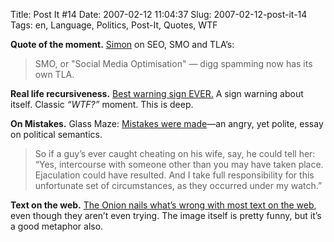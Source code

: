Title: Post It #14
Date: 2007-02-12 11:04:37
Slug: 2007-02-12-post-it-14
Tags: en, Language, Politics, Post-It, Quotes, WTF


**Quote of the moment.** [Simon][1] on SEO, SMO and TLA’s:

> SMO, or "Social Media Optimisation" — digg spamming now has its own TLA.

**Real life recursiveness.** [Best warning sign EVER.][2] A sign warning about itself. Classic _“WTF?”_ moment. This is deep.

**On Mistakes.** Glass Maze: [Mistakes were made][3]—an angry, yet polite, essay on political semantics.

> So if a guy’s ever caught cheating on his wife, say, he could tell her:
“Yes, intercourse with someone other than you may have taken place.
Ejaculation could have resulted. And I take full responsibility for this
unfortunate set of circumstances, as they occurred under my watch.”

**Text on the web.** [The Onion nails what’s wrong with most text on the web][4], even though they aren’t even trying. The image itself is pretty funny, but it’s a good metaphor also.

   [1]: http://simonwillison.net/
   [2]: http://lushlush.livejournal.com/190093.html
   [3]: http://doodleplex.com/glassmaze/?p=456
   [4]: http://www.theonion.com/content/from_print/road_sign_over_explains

